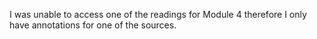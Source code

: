 I was unable to access one of the readings for Module 4 therefore I only have annotations for one of the sources.
